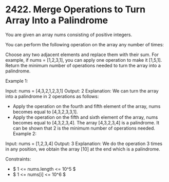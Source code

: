 # 2422. Merge Operations to Turn Array Into a Palindrome

You are given an array nums consisting of positive integers.

You can perform the following operation on the array any number of times:

Choose any two adjacent elements and replace them with their sum.
For example, if nums = [1,2,3,1], you can apply one operation to make it [1,5,1].
Return the minimum number of operations needed to turn the array into a palindrome.

Example 1:

Input: nums = [4,3,2,1,2,3,1]
Output: 2
Explanation: We can turn the array into a palindrome in 2 operations as follows:
- Apply the operation on the fourth and fifth element of the array, nums becomes equal to [4,3,2,3,3,1].
- Apply the operation on the fifth and sixth element of the array, nums becomes equal to [4,3,2,3,4].
The array [4,3,2,3,4] is a palindrome.
It can be shown that 2 is the minimum number of operations needed.
Example 2:

Input: nums = [1,2,3,4]
Output: 3
Explanation: We do the operation 3 times in any position, we obtain the array [10] at the end which is a palindrome.
 
Constraints:
* $ 1 <= nums.length <= 10^5 $
* $ 1 <= nums[i] <= 10^6 $